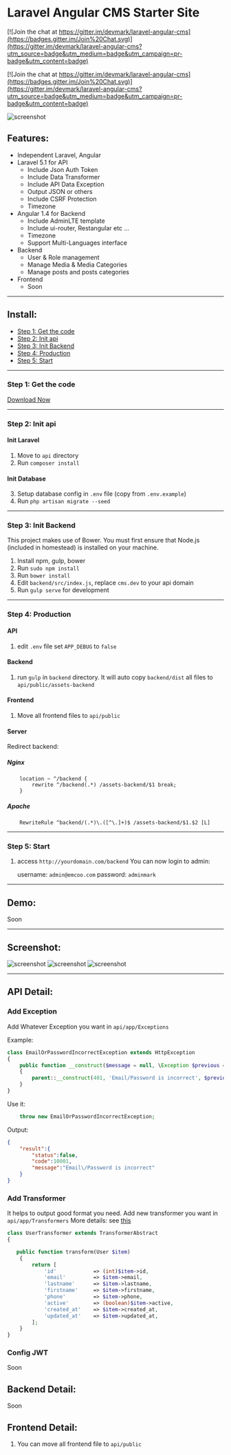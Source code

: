 # Laravel Angular CMS Starter Site

[![Join the chat at https://gitter.im/devmark/laravel-angular-cms](https://badges.gitter.im/Join%20Chat.svg)](https://gitter.im/devmark/laravel-angular-cms?utm_source=badge&utm_medium=badge&utm_campaign=pr-badge&utm_content=badge)

[![Join the chat at https://gitter.im/devmark/laravel-angular-cms](https://badges.gitter.im/Join%20Chat.svg)](https://gitter.im/devmark/laravel-angular-cms?utm_source=badge&utm_medium=badge&utm_campaign=pr-badge&utm_content=badge)


![screenshot](https://raw.githubusercontent.com/devmark/laravel-angular-cms/master/screenshot/user-list.png)

## Features:
* Independent Laravel, Angular
* Laravel 5.1 for API
  - Include Json Auth Token
  - Include Data Transformer
  - Include API Data Exception
  - Output JSON or others
  - Include CSRF Protection
  - Timezone
* Angular 1.4 for Backend
  - Include AdminLTE template
  - Include ui-router, Restangular etc ...
  - Timezone
  - Support Multi-Languages interface
* Backend
	* User & Role management
	* Manage Media & Media Categories
	* Manage posts and posts categories
* Frontend
	* Soon
	
-----
## Install:
* [Step 1: Get the code](#step1)
* [Step 2: Init api](#step2)
* [Step 3: Init Backend](#step3)
* [Step 4: Production](#step4)
* [Step 5: Start](#step5)

-----
<a name="step1"></a>
### Step 1: Get the code

[Download Now](https://github.com/devmark/laravel-angular-cms/archive/master.zip) 

-----
<a name="step2"></a>
### Step 2: Init api
 
#### Init Laravel
1. Move to `api` directory
2. Run `composer install`

#### Init Database
3. Setup database config in `.env` file (copy from `.env.example`)
4. Run `php artisan migrate --seed`

-----
<a name="step3"></a>
### Step 3: Init Backend

This project makes use of Bower. You must first ensure that Node.js (included in homestead) is installed on your machine.

1. Install npm, gulp, bower 
2. Run `sudo npm install`
3. Run `bower install`
4. Edit `backend/src/index.js`, replace `cms.dev` to your api domain
5. Run `gulp serve` for development


-----
<a name="step4"></a>
### Step 4: Production

#### API
1. edit `.env` file set `APP_DEBUG` to `false`

#### Backend
1. run `gulp` in `backend` directory. It will auto copy `backend/dist` all files to `api/public/assets-backend`

#### Frontend
1. Move all frontend files to `api/public`

#### Server
Redirect backend:

##### Nginx
```
    location ~ ^/backend {
        rewrite ^/backend(.*) /assets-backend/$1 break;
    }
```

##### Apache
```
    RewriteRule ^backend/(.*)\.([^\.]+)$ /assets-backend/$1.$2 [L]
```

----
<a name="step5"></a>
### Step 5: Start 

1. access `http://yourdomain.com/backend`
You can now login to admin:

    username: `admin@emcoo.com`
    password: `adminmark`

-----
## Demo:

Soon

-----
## Screenshot:

![screenshot](https://raw.githubusercontent.com/devmark/laravel-angular-cms/master/screenshot/post-list.png)
![screenshot](https://raw.githubusercontent.com/devmark/laravel-angular-cms/master/screenshot/post-category-list.png)
![screenshot](https://raw.githubusercontent.com/devmark/laravel-angular-cms/master/screenshot/media-list.png)


-----
## API Detail:


### Add Exception
Add Whatever Exception you want in `api/app/Exceptions`

Example:
```php
class EmailOrPasswordIncorrectException extends HttpException
{
    public function __construct($message = null, \Exception $previous = null, $code = 0)
    {
        parent::__construct(401, 'Email/Password is incorrect', $previous, [], 10001);
    }
}
```
Use it:
```php
    throw new EmailOrPasswordIncorrectException;
```

Output:
```json
{
    "result":{
        "status":false,
        "code":10001,
        "message":"Email\/Password is incorrect"
    }
}
```

### Add Transformer
It helps to output good format you need. 
Add new transformer you want in `api/app/Transformers`
More details: see [this](http://fractal.thephpleague.com/transformers/) 

```php
class UserTransformer extends TransformerAbstract
{

   public function transform(User $item)
    {
        return [
            'id'            => (int)$item->id,
            'email'         => $item->email,
            'lastname'      => $item->lastname,
            'firstname'     => $item->firstname,
            'phone'         => $item->phone,
            'active'        => (boolean)$item->active,
            'created_at'    => $item->created_at,
            'updated_at'    => $item->updated_at,
        ];
    }
}
```

### Config JWT
Soon

## Backend Detail:
Soon
## Frontend Detail:
1. You can move all frontend file to `api/public`